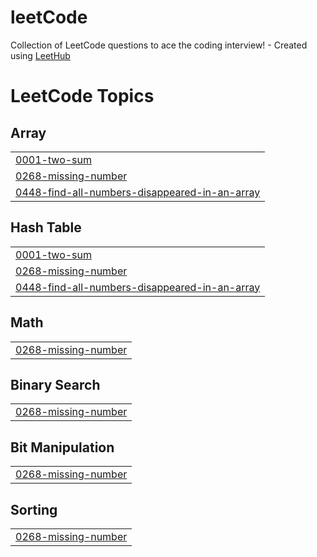 # leetCode
Collection of LeetCode questions to ace the coding interview! - Created using [LeetHub](https://github.com/QasimWani/LeetHub)

<!---LeetCode Topics Start-->
# LeetCode Topics
## Array
|  |
| ------- |
| [0001-two-sum](https://github.com/samarjit-singh/leetCode/tree/master/0001-two-sum) |
| [0268-missing-number](https://github.com/samarjit-singh/leetCode/tree/master/0268-missing-number) |
| [0448-find-all-numbers-disappeared-in-an-array](https://github.com/samarjit-singh/leetCode/tree/master/0448-find-all-numbers-disappeared-in-an-array) |
## Hash Table
|  |
| ------- |
| [0001-two-sum](https://github.com/samarjit-singh/leetCode/tree/master/0001-two-sum) |
| [0268-missing-number](https://github.com/samarjit-singh/leetCode/tree/master/0268-missing-number) |
| [0448-find-all-numbers-disappeared-in-an-array](https://github.com/samarjit-singh/leetCode/tree/master/0448-find-all-numbers-disappeared-in-an-array) |
## Math
|  |
| ------- |
| [0268-missing-number](https://github.com/samarjit-singh/leetCode/tree/master/0268-missing-number) |
## Binary Search
|  |
| ------- |
| [0268-missing-number](https://github.com/samarjit-singh/leetCode/tree/master/0268-missing-number) |
## Bit Manipulation
|  |
| ------- |
| [0268-missing-number](https://github.com/samarjit-singh/leetCode/tree/master/0268-missing-number) |
## Sorting
|  |
| ------- |
| [0268-missing-number](https://github.com/samarjit-singh/leetCode/tree/master/0268-missing-number) |
<!---LeetCode Topics End-->